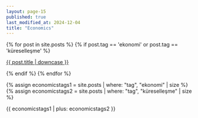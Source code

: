 ```yaml
---
layout: page-15
published: true
last_modified_at: 2024-12-04
title: "Economics"
---
```


{% for post in site.posts %} {% if post.tag == 'ekonomi' or post.tag ==
'küreselleşme' %}

<p class="cat1"><a href="{{ post.url }}">{{ post.title | downcase }}</a></p>
{% endif %} {% endfor %}
<br />

{% assign economicstags1 = site.posts | where: "tag", "ekonomi" | size %}
{% assign economicstags2 = site.posts | where: "tag", "küreselleşme" | size %}

{{ economicstags1 | plus: economicstags2 }}
